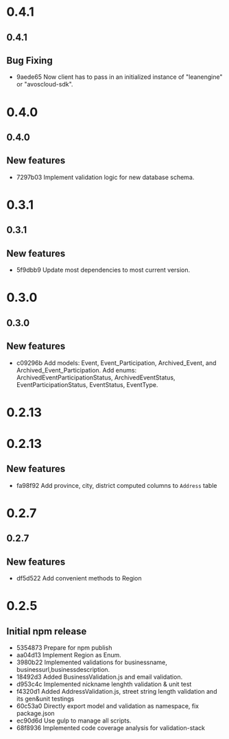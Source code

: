 # 0.4.1
## 0.4.1

Bug Fixing
------------
- 9aede65 Now client has to pass in an initialized instance of "leanengine" or "avoscloud-sdk".

# 0.4.0
## 0.4.0

New features
------------
- 7297b03 Implement validation logic for new database schema.

# 0.3.1
## 0.3.1

New features
------------
- 5f9dbb9 Update most dependencies to most current version.

# 0.3.0
## 0.3.0

New features
------------
- c09296b Add models: Event, Event_Participation, Archived_Event, and Archived_Event_Participation. Add enums: ArchivedEventParticipationStatus, ArchivedEventStatus, EventParticipationStatus, EventStatus, EventType.

# 0.2.13
# 0.2.13
New features
------------
- fa98f92 Add province, city, district computed columns to `Address` table

# 0.2.7
## 0.2.7

New features
------------
- df5d522 Add convenient methods to Region


# 0.2.5
## Initial npm release

- 5354873 Prepare for npm publish
- aa04d13 Implement Region as Enum.
- 3980b22 Implemented validations for businessname, businessurl,businessdescription.
- 18492d3 Added BusinessValidation.js and email validation.
- d953c4c Implemented nickname lenghth validation & unit test
- f4320d1 Added AddressValidation.js, street string length validation and its gen&unit testings
- 60c53a0 Directly export model and validation as namespace, fix package.json
- ec90d6d Use gulp to manage all scripts.
- 68f8936 Implemented code coverage analysis for validation-stack
